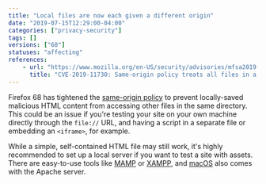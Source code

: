```yaml
---
title: "Local files are now each given a different origin"
date: "2019-07-15T12:29:00-04:00"
categories: ["privacy-security"]
tags: []
versions: ["68"]
statuses: "affecting"
references:
    - url: "https://www.mozilla.org/en-US/security/advisories/mfsa2019-21/#CVE-2019-11730"
      title: "CVE-2019-11730: Same-origin policy treats all files in a directory as having the same-origin"
---
```

Firefox 68 has tightened the [same-origin policy](https://developer.mozilla.org/en-US/docs/Web/Security/Same-origin_policy) to prevent locally-saved malicious HTML content from accessing other files in the same directory. This could be an issue if you're testing your site on your own machine directly through the `file://` URL, and having a script in a separate file or embedding an `<iframe>`, for example.

While a simple, self-contained HTML file may still work, it's highly recommended to set up a local server if you want to test a site with assets. There are easy-to-use tools like [MAMP](https://www.mamp.info/) or [XAMPP](https://www.apachefriends.org/), and [macOS](https://discussions.apple.com/docs/DOC-3083) also comes with the Apache server.
